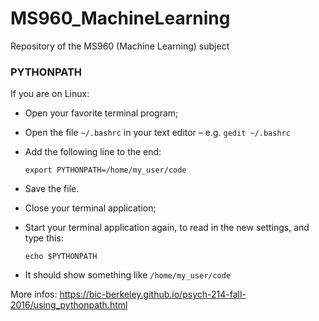 # MS960_MachineLearning

Repository of the MS960 (Machine Learning) subject


### PYTHONPATH

If you are on Linux:

  - Open your favorite terminal program;
  
  - Open the file `~/.bashrc` in your text editor – e.g. `gedit ~/.bashrc`
  
  - Add the following line to the end:
    
    `export PYTHONPATH=/home/my_user/code`
  
  - Save the file.
  
  - Close your terminal application;
  
  - Start your terminal application again, to read in the new settings, and type this:

    `echo $PYTHONPATH`
    
  - It should show something like `/home/my_user/code`

More infos: https://bic-berkeley.github.io/psych-214-fall-2016/using_pythonpath.html


